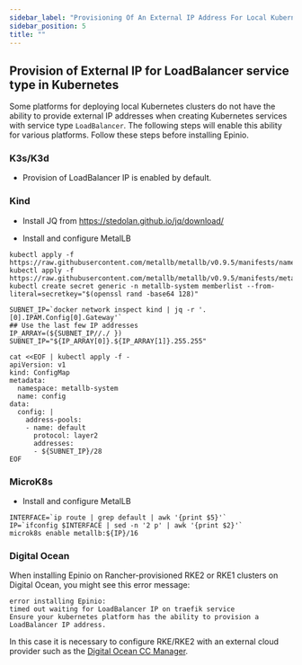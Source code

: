 ```yaml
---
sidebar_label: "Provisioning Of An External IP Address For Local Kubernetes"
sidebar_position: 5
title: ""
---
```


## Provision of External IP for LoadBalancer service type in Kubernetes

Some platforms for deploying local Kubernetes clusters do not have the ability
to provide external IP addresses when creating Kubernetes services with service
type `LoadBalancer`. The following steps will enable this ability for various
platforms. Follow these steps before installing Epinio.

### K3s/K3d

* Provision of LoadBalancer IP is enabled by default.

### Kind 

* Install JQ from https://stedolan.github.io/jq/download/

* Install and configure MetalLB 
```
kubectl apply -f https://raw.githubusercontent.com/metallb/metallb/v0.9.5/manifests/namespace.yaml
kubectl apply -f https://raw.githubusercontent.com/metallb/metallb/v0.9.5/manifests/metallb.yaml
kubectl create secret generic -n metallb-system memberlist --from-literal=secretkey="$(openssl rand -base64 128)"

SUBNET_IP=`docker network inspect kind | jq -r '.[0].IPAM.Config[0].Gateway'`
## Use the last few IP addresses
IP_ARRAY=(${SUBNET_IP//./ })
SUBNET_IP="${IP_ARRAY[0]}.${IP_ARRAY[1]}.255.255"

cat <<EOF | kubectl apply -f -
apiVersion: v1
kind: ConfigMap
metadata:
  namespace: metallb-system
  name: config
data:
  config: |
    address-pools:
    - name: default
      protocol: layer2
      addresses:
      - ${SUBNET_IP}/28
EOF
```

### MicroK8s

* Install and configure MetalLB
```
INTERFACE=`ip route | grep default | awk '{print $5}'`
IP=`ifconfig $INTERFACE | sed -n '2 p' | awk '{print $2}'`
microk8s enable metallb:${IP}/16
```

### Digital Ocean

When installing Epinio on Rancher-provisioned RKE2 or RKE1
clusters on Digital Ocean, you might see this error message:

```
error installing Epinio:
timed out waiting for LoadBalancer IP on traefik service
Ensure your kubernetes platform has the ability to provision a LoadBalancer IP address.
```

In this case it is necessary to configure RKE/RKE2 with an external cloud
provider such as the [Digital Ocean CC Manager](https://github.com/digitalocean/digitalocean-cloud-controller-manager).
